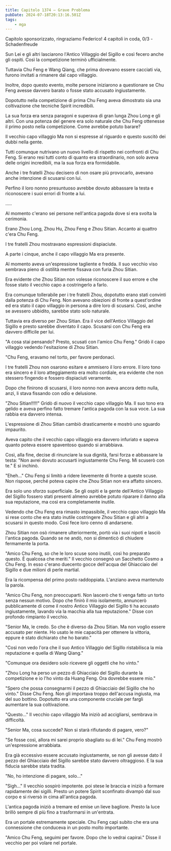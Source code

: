 ```yaml
---
title: Capitolo 1374 – Grave Problema
pubDate: 2024-07-18T20:13:16.501Z
tags:
    - mga
---
```



Capitolo sponsorizzato, ringraziamo Federico!
4 capitoli in coda, 0/3
-Schadenfreude


Sun Lei e gli altri lasciarono l'Antico Villaggio del Sigillo e così fecero anche gli ospiti. Così la competizione terminò ufficialmente.


Tuttavia Chu Feng e Wang Qiang, che prima dovevano essere cacciati via, furono invitati a rimanere dal capo villaggio.


Inoltre, dopo questo evento, molte persone iniziarono a questionare se Chu Feng avesse davvero barato o fosse stato accusato ingiustamente.


Dopotutto nella competizione di prima Chu Feng aveva dimostrato sia una coltivazione che tecniche Spirit incredibili.


La sua forza era senza paragoni e superava di gran lunga Zhou Long e gli altri. Con una potenza del genere era solo naturale che Chu Feng ottenesse il primo posto nella competizione. Come avrebbe potuto barare?


Il vecchio capo villaggio Ma non si espresse al riguardo e questo suscitò dei dubbi nella gente.


Tutti comunque nutrivano un nuovo livello di rispetto nei confronti di Chu Feng. Si erano resi tutti conto di quanto era straordinario, non solo aveva delle origini incredibili, ma la sua forza era formidabile.


Anche i tre fratelli Zhou decisero di non osare più provocarlo, avevano anche intenzione di scusarsi con lui.


Perfino il loro nonno presuntuoso avrebbe dovuto abbassare la testa e riconoscere i suoi errori di fronte a lui.


.....


Al momento c'erano sei persone nell'antica pagoda dove si era svolta la cerimonia.


Erano Zhou Long, Zhou Hu, Zhou Feng e Zhou Sitian. Accanto ai quattro c'era Chu Feng.


I tre fratelli Zhou mostravano espressioni dispiaciute.


A parte i cinque, anche il capo villaggio Ma era presente.


Al momento aveva un'espressione tagliente e fredda. Il suo vecchio viso sembrava pieno di ostilità mentre fissava con furia Zhou Sitian.


Era evidente che Zhou Sitian non volesse riconoscere il suo errore e che fosse stato il vecchio capo a costringerlo a farlo.


Era comunque tollerabile per i tre fratelli Zhou, dopotutto erano stati convinti dalla potenza di Chu Feng. Non avevano obiezioni di fronte a quest'ordine ed era stato il capo villaggio in persona a dire loro di scusarsi. Così, anche se avessero ubbidito, sarebbe stato solo naturale.


Tuttavia era diverso per Zhou Sitian. Era il vice dell'Antico Villaggio del Sigillo e presto sarebbe diventato il capo. Scusarsi con Chu Feng era davvero difficile per lui.


"A cosa stai pensando? Presto, scusati con l'amico Chu Feng." Gridò il capo villaggio vedendo l'esitazione di Zhou Sitian.


"Chu Feng, eravamo nel torto, per favore perdonaci.


I tre fratelli Zhou non osarono esitare e ammisero il loro errore. Il loro tono era sincero e il loro atteggiamento era molto cordiale, era evidente che non stessero fingendo e fossero dispiaciuti veramente.


Dopo che finirono di scusarsi, il loro nonno non aveva ancora detto nulla, anzi, li stava fissando con odio e delusione.


"Zhou Sitian!!!!!" Gridò di nuovo il vecchio capo villaggio Ma. Il suo tono era gelido e aveva perfino fatto tremare l'antica pagoda con la sua voce. La sua rabbia era davvero intensa.


L'espressione di Zhou Sitian cambiò drasticamente e mostrò uno sguardo impaurito.


Aveva capito che il vecchio capo villaggio era davvero infuriato e sapeva quanto poteva essere spaventoso quando si arrabbiava.


Così, alla fine, decise di rinunciare la sua dignità, farsi forza e abbassare la testa: "Non avrei dovuto accusarti ingiustamente Chu Feng. Mi scuserò con te." E si inchinò.


"Eheh..." Chu Feng si limitò a ridere lievemente di fronte a queste scuse. Non rispose, perché poteva capire che Zhou Sitian non era affatto sincero.


Era solo uno sforzo superficiale. Se gli ospiti e la gente dell'Antico Villaggio del Sigillo fossero stati presenti almeno avrebbe potuto riparare il danno alla sua reputazione, ma così era completamente inutile.


Vedendo che Chu Feng era rimasto impassibile, il vecchio capo villaggio Ma si rese conto che era stato inutile costringere Zhou Sitian e gli altri a scusarsi in questo modo. Così fece loro cenno di andarsene.


Zhou Sitian non osò rimanere ulteriormente, portò via i suoi nipoti e lasciò l'antica pagoda. Quando se ne andò, non si dimenticò di chiudere fermamente la porta.


"Amico Chu Feng, so che le loro scuse sono inutili, così ho preparato questo. È qualcosa che meriti." Il vecchio consegnò un Sacchetto Cosmo a Chu Feng. In esso c'erano duecento gocce dell'acqua del Ghiacciaio del Sigillo e due milioni di perle martial.


Era la ricompensa del primo posto raddoppiata. L'anziano aveva mantenuto la parola.


"Amico Chu Feng, non preoccuparti. Non lascerò che ti venga fatto un torto senza nessun motivo. Dopo che finirò il mio isolamento, annuncerò pubblicamente di come il nostro Antico Villaggio del Sigillo ti ha accusato ingiustamente, lavando via la macchia alla tua reputazione." Disse con profondo rimpianto il vecchio.


"Senior Ma, le credo. So che è diverso da Zhou Sitian. Ma non voglio essere accusato per niente. Ho usato le mie capacità per ottenere la vittoria, eppure è stato dichiarato che ho barato."


"Così non vedo l'ora che il suo Antico Villaggio del Sigillo ristabilisca la mia reputazione e quella di Wang Qiang."


"Comunque ora desidero solo ricevere gli oggetti che ho vinto."


"Zhou Long ha perso un pezzo di Ghiacciaio del Sigillo durante la competizione e io l'ho vinto da Huang Feng. Ora dovrebbe essere mio."


"Spero che possa consegnarmi il pezzo di Ghiacciaio del Sigillo che ho vinto." Disse Chu Feng. Non gli importava troppo dell'accusa ingiusta, ma del suo bottino. Dopotutto era una componente cruciale per fargli aumentare la sua coltivazione.


"Questo..." Il vecchio capo villaggio Ma iniziò ad accigliarsi, sembrava in difficoltà.


"Senior Ma, cosa succede? Non si starà rifiutando di pagare, vero?"


"Se fosse così, allora mi sarei proprio sbagliato su di lei." Chu Feng mostrò un'espressione arrabbiata.


Era già eccessivo essere accusato ingiustamente, se non gli avesse dato il pezzo del Ghiacciaio del Sigillo sarebbe stato davvero oltraggioso. E la sua fiducia sarebbe stata tradita.


"No, ho intenzione di pagare, solo..."


"Sigh..." Il vecchio sospirò impotente. poi stese le braccia e iniziò a formare rapidamente dei sigilli. Presto un potere Spirit sconfinato divampò dal suo corpo e si riversò in cima all'antica pagoda.


L'antica pagoda iniziò a tremare ed emise un lieve bagliore. Presto la luce brillò sempre di più fino a trasformarsi in un'entrata.


Era un portale estremamente speciale. Chu Feng capì subito che era una connessione che conduceva in un posto molto importante.


"Amico Chu Feng, seguimi per favore. Dopo che lo vedrai capirai." Disse il vecchio per poi volare nel portale.
                                


                                




